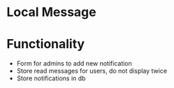 # Local Message

# Functionality
- Form for admins to add new notification
- Store read messages for users, do not display twice
- Store notifications in db


